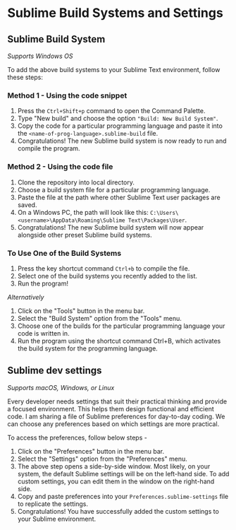 # Sublime Build Systems and Settings
## Sublime Build System

*Supports Windows OS*

To add the above build systems to your Sublime Text environment, follow these steps:

### Method 1 - Using the code snippet
1. Press the `Ctrl+Shift+p` command to open the Command Palette.
2. Type "New build" and choose the option `"Build: New Build System"`.
3. Copy the code for a particular programming language and paste it into the `<name-of-prog-language>.sublime-build` file.
4. Congratulations! The new Sublime build system is now ready to run and compile the program.

### Method 2 - Using the code file
1. Clone the repository into local directory.
2. Choose a build system file for a particular programming language.
3. Paste the file at the path where other Sublime Text user packages are saved.
4. On a Windows PC, the path will look like this: `C:\Users\<username>\AppData\Roaming\Sublime Text\Packages\User`.
5. Congratulations! The new Sublime build system will now appear alongside other preset Sublime build systems.

### To Use One of the Build Systems
1. Press the key shortcut command `Ctrl+b` to compile the file.
2. Select one of the build systems you recently added to the list.
3. Run the program!

*Alternatively*
1. Click on the "Tools" button in the menu bar.
2. Select the "Build System" option from the "Tools" menu.
3. Choose one of the builds for the particular programming language your code is written in.
4. Run the program using the shortcut command Ctrl+B, which activates the build system for the programming language.

## Sublime dev settings
*Supports macOS, Windows, or Linux*

Every developer needs settings that suit their practical thinking and provide a focused environment. This helps them design functional and efficient code. I am sharing a file of Sublime preferences for day-to-day coding. We can choose any preferences based on which settings are more practical. 

To access the preferences, follow below steps - 
1. Click on the "Preferences" button in the menu bar.
2. Select the "Settings" option from the "Preferences" menu.
3. The above step opens a side-by-side window. Most likely, on your system, the default Sublime settings will be on the left-hand side. To add custom settings, you can edit them in the window on the right-hand side.
4. Copy and paste preferences into your `Preferences.sublime-settings` file to replicate the settings.
5. Congratulations! You have successfully added the custom settings to your Sublime environment.
